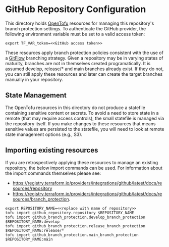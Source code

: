 # GitHub Repository Configuration

This directory holds [OpenTofu](https://opentofu.org/) resources for managing this repository's branch protection settings. To authenticate the GitHub provider, the following environment variable must be set to a valid access token:

`export TF_VAR_token=<<GitHub access token>>`

These resources apply branch protection policies consistent with the use of a [GitFlow](https://www.gitkraken.com/learn/git/git-flow) branching strategy. Given a repository may be in varying states of maturity, branches are not in themselves created programatically. It is assumed develop, release/* and main branches already exist. If they do not, you can still apply these resources and later can create the target branches manually in your repository.

## State Management
The OpenTofu resources in this directory do not produce a statefile containing sensitive content or secrets. To avoid a need to store state in a remote (that may require access controls), the small statefile is managed via the repository itself. If you make changes to these resources that means sensitive values are persisted to the statefile, you will need to look at remote state management options (e.g., S3).

## Importing existing resources

If you are retrospectively applying these resources to manage an existing repository, the below import commands can be used. For information about the import commands themselves please see:

* https://registry.terraform.io/providers/integrations/github/latest/docs/resources/repository
* https://registry.terraform.io/providers/integrations/github/latest/docs/resources/branch_protection.

```
export REPOSITORY_NAME=<<replace with name of repository>>
tofu import github_repository.repository $REPOSITORY_NAME
tofu import github_branch_protection.develop_branch_protection $REPOSITORY_NAME:develop
tofu import github_branch_protection.release_branch_protection $REPOSITORY_NAME:release/*
tofu import github_branch_protection.main_branch_protection $REPOSITORY_NAME:main
```